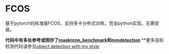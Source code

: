 # FCOS
基于pytorch的标准版FCOS，支持多卡分布式训练，完全python实现，无需安装。

**代码中有多处参考或照抄了[maskrcnn_benchmark](https://github.com/facebookresearch/maskrcnn-benchmark)和[mmdetection](https://github.com/open-mmlab/mmdetection)**
**更多目标检测代码请参见[object detection with my style]()
